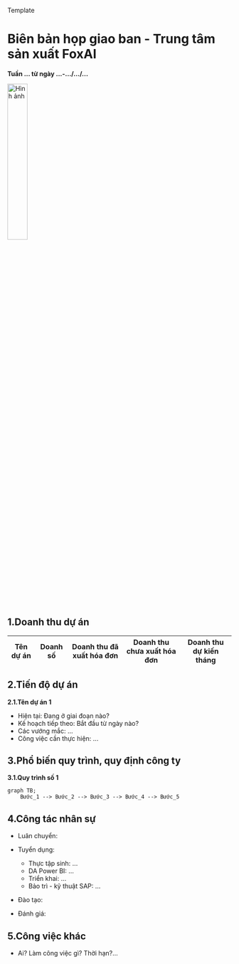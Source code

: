 Template
# Biên bản họp giao ban - Trung tâm sản xuất FoxAI
**Tuần ... từ ngày ...-.../.../...**

<img src="https://fox.ai.vn/wp-content/uploads/2024/07/Logo_Original-1.png" alt="Hình ảnh" width="30%" />

## 1.Doanh thu dự án
|Tên dự án|Doanh số|Doanh thu đã xuất hóa đơn|Doanh thu chưa xuất hóa đơn|Doanh thu dự kiến tháng|
|---|---|---|---|---|

## 2.Tiến độ dự án
**2.1.Tên dự án 1**
- Hiện tại: Đang ở giai đoạn nào? 
- Kế hoạch tiếp theo: Bắt đầu từ ngày nào?
- Các vướng mắc: ...
- Công việc cần thực hiện: ...

## 3.Phổ biến quy trình, quy định công ty
**3.1.Quy trình số 1**

```mermaid
graph TB;
    Bước_1 --> Bước_2 --> Bước_3 --> Bước_4 --> Bước_5
```

## 4.Công tác nhân sự
- Luân chuyển:
- Tuyển dụng:
  - Thực tập sinh: ...
  - DA Power BI: ...
  - Triển khai: ...
  - Bảo trì - kỹ thuật SAP: ...
- Đào tạo:

- Đánh giá:

## 5.Công việc khác

- Ai? Làm công việc gì? Thời hạn?...
